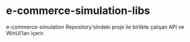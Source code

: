 # e-commerce-simulation-libs
e-commerce-simulation Repository'sindeki proje ile birlikte çalışan API ve WinUI'ları içerir.
